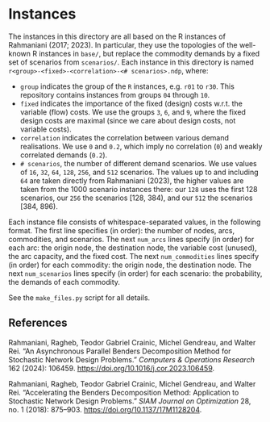 # Instances

The instances in this directory are all based on the R instances of Rahmaniani (2017; 2023).
In particular, they use the topologies of the well-known R instances in `base/`, but replace the commodity demands by a fixed set of scenarios from `scenarios/`.
Each instance in this directory is named `r<group>-<fixed>-<correlation>-<# scenarios>.ndp`, where:

- `group` indicates the group of the `R` instances, e.g. `r01` to `r30`.
  This repository contains instances from groups `04` through `10`.
- `fixed` indicates the importance of the fixed (design) costs w.r.t. the variable (flow) costs.
  We use the groups `3`, `6`, and `9`, where the fixed design costs are maximal (since we care about design costs, not variable costs).
- `correlation` indicates the correlation between various demand realisations.
  We use `0` and `0.2`, which imply no correlation (`0`) and weakly correlated demands (`0.2`).
- `# scenarios`, the number of different demand scenarios.
  We use values of `16`, `32`, `64`, `128`, `256`, and `512` scenarios.
  The values up to and including `64` are taken directly from Rahmaniani (2023), the higher values are taken from the 1000 scenario instances there: our `128` uses the first 128 scenarios, our `256` the scenarios [128, 384), and our `512` the scenarios [384, 896).

Each instance file consists of whitespace-separated values, in the following format.
The first line specifies (in order): the number of nodes, arcs, commodities, and scenarios.
The next `num_arcs` lines specify (in order) for each arc: the origin node, the destination node, the variable cost (unused), the arc capacity, and the fixed cost.
The next `num_commodities` lines specify (in order) for each commodity: the origin node, the destination node.
The next `num_scenarios` lines specify (in order) for each scenario: the probability, the demands of each commodity.

See the `make_files.py` script for all details.

## References

Rahmaniani, Ragheb, Teodor Gabriel Crainic, Michel Gendreau, and Walter Rei. 
“An Asynchronous Parallel Benders Decomposition Method for Stochastic Network Design Problems.”
_Computers & Operations Research_ 162 (2024): 106459. https://doi.org/10.1016/j.cor.2023.106459.

Rahmaniani, Ragheb, Teodor Gabriel Crainic, Michel Gendreau, and Walter Rei. 
“Accelerating the Benders Decomposition Method: Application to Stochastic Network Design Problems.”
_SIAM Journal on Optimization_ 28, no. 1 (2018): 875–903. https://doi.org/10.1137/17M1128204.
